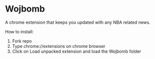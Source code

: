 # Wojbomb

A chrome extension that keeps you updated with any NBA related news.

How to install:

1) Fork repo
2) Type chrome://extensions on chrome browser
3) Click on Load unpacked extension and load the Wojbomb folder
